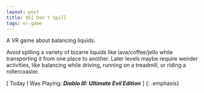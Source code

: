 ```yaml
---
layout: post
title: 951 Don't Spill
tags: vr-game
---
```

A VR game about balancing liquids.

Avoid spilling a variety of bizarre liquids like lava/coffee/jello while transporting it from one place to another.  Later levels maybe require weirder activities, like balancing while driving, running on a treadmill, or riding a rollercoaster.

[ Today I Was Playing: ***Diablo III: Ultimate Evil Edition*** ]
{: .emphasis}
